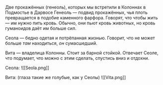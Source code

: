 
Две прокажённых (генеоль), которых мы встретили в Колоннах в Подмостье в Дарвосе 
Генеоль — подвид прокажённых, чья плоть превращается в подобие каменного фарфора. Говорят, что чтобы жить — им нужно пить кровь. Обычно, они пьют кровь животных, но кровь гуманоидов даёт им больше сил.

Сеола — бедно одетая и потрёпанная жизнью. Говорит, что не может больше _там_ находиться, _он_ сумасшедший.

Вита — владелица Колонны. Стоит за барной стойкой. Отвечает Сеоле, что подумает, что можно с этим сделать, спустись вниз и отдохни. 


Сеола:
![[Seola.png]] 


Вита: (глаза такие же голубые, как у Сеолы)
![[Vita.png]]

